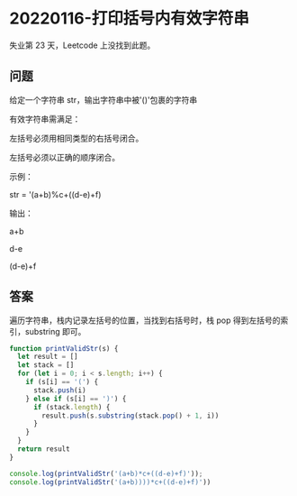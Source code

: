 # 20220116-打印括号内有效字符串

失业第 23 天，Leetcode 上没找到此题。

## 问题

给定一个字符串 str，输出字符串中被'()'包裹的字符串

有效字符串需满足：

左括号必须用相同类型的右括号闭合。

左括号必须以正确的顺序闭合。

示例：

str = '(a+b)%c+((d-e)+f)

输出：

a+b

d-e

(d-e)+f

## 答案

遍历字符串，栈内记录左括号的位置，当找到右括号时，栈 pop 得到左括号的索引，substring 即可。

```JavaScript
function printValidStr(s) {
  let result = []
  let stack = []
  for (let i = 0; i < s.length; i++) {
    if (s[i] == '(') {
      stack.push(i)
    } else if (s[i] == ')') {
      if (stack.length) {
        result.push(s.substring(stack.pop() + 1, i))
      }
    }
  }
  return result
}

console.log(printValidStr('(a+b)*c+((d-e)+f)'));
console.log(printValidStr('(a+b))))*c+((d-e)+f)'))
```

















